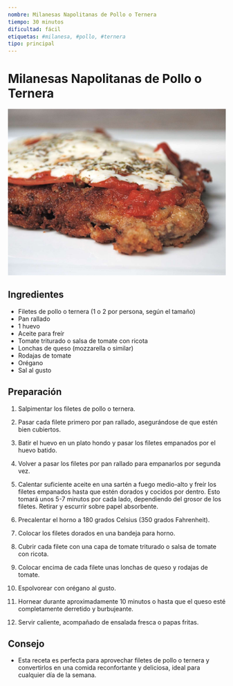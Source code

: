 ```yaml
---
nombre: Milanesas Napolitanas de Pollo o Ternera
tiempo: 30 minutos
dificultad: fácil
etiquetas: #milanesa, #pollo, #ternera
tipo: principal
---
```


# Milanesas Napolitanas de Pollo o Ternera

![Imagen del plato](img/milanesa-napolitana.jpg)


## Ingredientes

- Filetes de pollo o ternera (1 o 2 por persona, según el tamaño)
- Pan rallado
- 1 huevo
- Aceite para freír
- Tomate triturado o salsa de tomate con ricota
- Lonchas de queso (mozzarella o similar)
- Rodajas de tomate
- Orégano
- Sal al gusto

## Preparación

1. Salpimentar los filetes de pollo o ternera.

2. Pasar cada filete primero por pan rallado, asegurándose de que estén bien cubiertos.

3. Batir el huevo en un plato hondo y pasar los filetes empanados por el huevo batido.

4. Volver a pasar los filetes por pan rallado para empanarlos por segunda vez.

5. Calentar suficiente aceite en una sartén a fuego medio-alto y freír los filetes empanados hasta que estén dorados y cocidos por dentro. Esto tomará unos 5-7 minutos por cada lado, dependiendo del grosor de los filetes. Retirar y escurrir sobre papel absorbente.

6. Precalentar el horno a 180 grados Celsius (350 grados Fahrenheit).

7. Colocar los filetes dorados en una bandeja para horno.

8. Cubrir cada filete con una capa de tomate triturado o salsa de tomate con ricota.

9. Colocar encima de cada filete unas lonchas de queso y rodajas de tomate.

10. Espolvorear con orégano al gusto.

11. Hornear durante aproximadamente 10 minutos o hasta que el queso esté completamente derretido y burbujeante.

12. Servir caliente, acompañado de ensalada fresca o papas fritas.

## Consejo

- Esta receta es perfecta para aprovechar filetes de pollo o ternera y convertirlos en una comida reconfortante y deliciosa, ideal para cualquier día de la semana.

